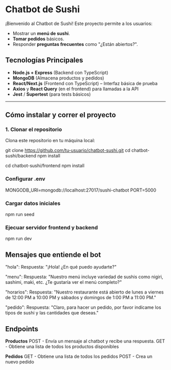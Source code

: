 # Chatbot de Sushi

¡Bienvenido al Chatbot de Sushi! Este proyecto permite a los usuarios:
- Mostrar un **menú de sushi**.
- **Tomar pedidos** básicos.
- Responder **preguntas frecuentes** como "¿Están abiertos?".

## Tecnologías Principales

- **Node.js + Express** (Backend con TypeScript)
- **MongoDB** (Almacena productos y pedidos)
- **React/Next.js** (Frontend con TypeScript) – Interfaz básica de prueba
- **Axios** y **React Query** (en el frontend) para llamadas a la API
- **Jest** / **Supertest** (para tests básicos)

---


## **Cómo instalar y correr el proyecto**

### **1. Clonar el repositorio**
Clona este repositorio en tu máquina local:

git clone https://github.com/tu-usuario/chatbot-sushi.git
cd chatbot-sushi/backend
npm install 

cd chatbot-sushi/frontend
npm install

### Configurar .env
MONGODB_URI=mongodb://localhost:27017/sushi-chatbot
PORT=5000

### Cargar datos iniciales
npm run seed

### Ejecuar servidor frontend y backend
npm run dev


## Mensajes que entiende el bot

"hola":
Respuesta: "¡Hola! ¿En qué puedo ayudarte?"

"menu":
Respuesta: "Nuestro menú incluye variedad de sushis como nigiri, sashimi, maki, etc. ¿Te gustaría ver el menú completo?"

"horarios":
Respuesta: "Nuestro restaurante está abierto de lunes a viernes de 12:00 PM a 10:00 PM y sábados y domingos de 1:00 PM a 11:00 PM."

"pedido":
Respuesta: "Claro, para hacer un pedido, por favor indícame los tipos de sushi y las cantidades que deseas."

## Endpoints

**Productos**
POST - Envía un mensaje al chatbot y recibe una respuesta.
GET - Obtiene una lista de todos los productos disponibles

**Pedidos**
GET - Obtiene una lista de todos los pedidos
POST - Crea un nuevo pedido







